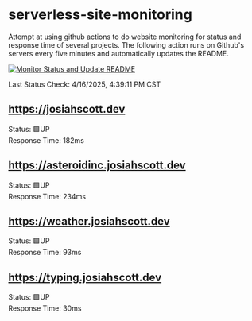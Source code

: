 # serverless-site-monitoring
Attempt at using github actions to do website monitoring for status and response time of several projects. The following action runs on Github's servers every five minutes and automatically updates the README.  

[![Monitor Status and Update README](https://github.com/JosiahSco/serverless-site-monitoring/actions/workflows/monitor.yaml/badge.svg)](https://github.com/JosiahSco/serverless-site-monitoring/actions/workflows/monitor.yaml)

Last Status Check: 4/16/2025, 4:39:11 PM CST

## https://josiahscott.dev
Status: 🟩UP  
Response Time: 182ms

## https://asteroidinc.josiahscott.dev
Status: 🟩UP  
Response Time: 234ms

## https://weather.josiahscott.dev
Status: 🟩UP  
Response Time: 93ms

## https://typing.josiahscott.dev
Status: 🟩UP  
Response Time: 30ms

